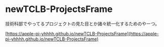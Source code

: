 # newTCLB-ProjectsFrame

技術科部でやってるプロジェクトの見た目とか諸々統一化するためのやーつ。


[https://apple-pi-yhhhh.github.io/newTCLB-ProjectsFrame](https://apple-pi-yhhhh.github.io/newTCLB-ProjectsFrame)
